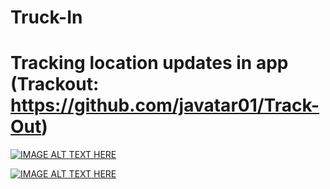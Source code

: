 # Truck-In
# Tracking location updates in app (Trackout: https://github.com/javatar01/Track-Out)

[![IMAGE ALT TEXT HERE](https://img.youtube.com/vi/6Rnn-mAkgZg/0.jpg)](https://www.youtube.com/watch?v=6Rnn-mAkgZg)

[![IMAGE ALT TEXT HERE](https://img.youtube.com/vi/3WZ3bJt66Ms/0.jpg)](https://www.youtube.com/watch?v=3WZ3bJt66Ms)


